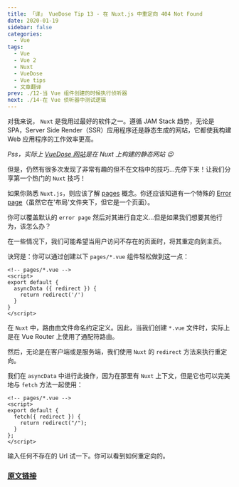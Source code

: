 ```yaml
---
title: 「译」 VueDose Tip 13 - 在 Nuxt.js 中重定向 404 Not Found
date: 2020-01-19
sidebar: false
categories:
  - Vue
tags:
  - Vue
  - Vue 2
  - Nuxt
  - VueDose
  - Vue tips
  - 文章翻译
prev: ./12-当 Vue 组件创建的时候执行侦听器
next: ./14-在 Vue 侦听器中测试逻辑
---
```


对我来说， `Nuxt` 是我用过最好的软件之一。遵循 JAM Stack 趋势，无论是 SPA，Server Side Render（SSR）应用程序还是静态生成的网站，它都使我构建 Web 应用程序的工作效率更高。

*Pss，实际上 [VueDose 网站](https://vuedose.tips/)是在 Nuxt 上构建的静态网站 😉*

但是，仍然有很多次发现了非常有趣的但不在文档中的技巧...先停下来！让我们分享第一个热门的 `Nuxt` 技巧！

如果你熟悉 `Nuxt.js`，则应该了解 [pages](https://nuxtjs.org/guide/views/#pages) 概念。你还应该知道有一个特殊的 [Error page](https://nuxtjs.org/guide/views#error-page)（虽然它在'布局'文件夹下，但它是一个页面）。

你可以覆盖默认的 `error page` 然后对其进行自定义...但是如果我们想要其他行为，该怎么办？

在一些情况下，我们可能希望当用户访问不存在的页面时，将其重定向到主页。

诀窍是：你可以通过创建以下 `pages/*.vue` 组件轻松做到这一点：

```vue
<!-- pages/*.vue -->
<script>
export default {
  asyncData ({ redirect }) {
    return redirect('/')
  }
}
</script>
```

在 `Nuxt` 中，路由由文件命名约定定义。因此，当我们创建 `*.vue` 文件时，实际上是在 Vue Router 上使用了通配符路由。

然后，无论是在客户端或是服务端，我们使用 `Nuxt` 的 `redirect` 方法来执行重定向。

我们在 `asyncData` 中进行此操作，因为在那里有 `Nuxt` 上下文，但是它也可以完美地与 `fetch` 方法一起使用：

```vue
<!-- pages/*.vue -->
<script>
export default {
  fetch({ redirect }) {
    return redirect("/");
  }
};
</script>
```

输入任何不存在的 Url 试一下。你可以看到如何重定向的。

### [原文链接](https://vuedose.tips/tips/redirect-404-not-found-in-nuxt-js)
